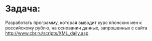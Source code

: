 # Задача: 
Разработать программу, которая выводит курс японских иен к российскому рублю, на основании данных, запрошенных с сайта http://www.cbr.ru/scripts/XML_daily.asp
